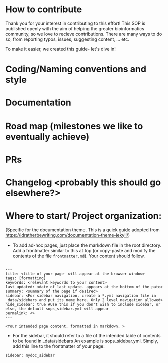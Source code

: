 # How to contribute

Thank you for your interest in contributing to this effort! This SOP is published openly with the aim of helping the greater bioinformatics community, so we love to recieve contributions. There are many ways to do so, from reporting typos, issues, suggesting content, ... etc.

 To make it easier, we created this guide- let's dive in!

# Coding/Naming conventions and style

# Documentation

# Road map (milestones we like to eventually achieve)

# PRs

# Changelog <probably this should go elsewhere?>

# Where to start/ Project organization:

(Specific for the documentation theme. This is a quick guide adopted from https://idratherbewriting.com/documentation-theme-jekyll/)

- To add ad-hoc pages, just place the markdown file in the root directory. Add a frontmatter similar to this at top (or copy-paste and modify the contents of the file `frontmatter.md`). Your content should follow.

```

---
title: <title of your page- will appear at the browser window>
tags: [formatting]
keywords: <relevant keywords to your content> 
last_updated: <date of last update- appears at the bottom of the pate>
summary: <summary of the page if desired> 
sidebar: <For sidebar navigation, create a *.yml navigation file in _data/sidebars and put its name here. Only 2 level navigation allowed>
hide_sidebar: true #Use this if you don't wish to include sidebar, or else, the default sops_sidebar.yml will appear
permalink: <>
---

<Your intended page content, formatted in markdown. >

```

- For the sidebar, it should refer to a file of the intended table of contents to be found in _data/sidebars  An example is sops_sidebar.yml. Simply, add this line to the frontmatter of your page: 

```
sidebar: mydoc_sidebar
```
